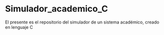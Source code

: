# Simulador_academico_C
El presente es el repositorio del simulador de un sistema académico, creado en lenguaje C
